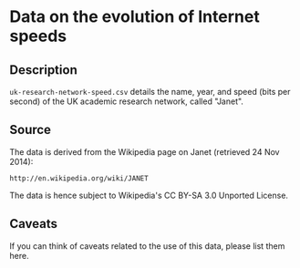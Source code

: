 Data on the evolution of Internet speeds
========================================

Description
-----------
`uk-research-network-speed.csv` details the name, year, and speed (bits per second) of the UK academic research network, called "Janet".

Source
------
The data is derived from the Wikipedia page on Janet (retrieved 24 Nov 2014):

    http://en.wikipedia.org/wiki/JANET

The data is hence subject to Wikipedia's CC BY-SA 3.0 Unported License.

Caveats
-------
If you can think of caveats related to the use of this data, please list them here.
